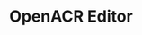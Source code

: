 ---
layout: page
sidenav: false
permalink: tools/openacr-editor/
type: training
title: 'OpenACR Editor'
created: 2023-11-28
redirect_from:
- openacr-editor/
redirect_to: 
- https://acreditor.section508.gov/
topic: Acquisition/Sell (sell)
sub-topic: Aquisition Related Training or Tools(Buy/Sell)
audience:
- Acquisition (acq)
- Chief Acquisition Officer (cao)
- Requiring Officials (ro)
- Vendor (vendor)
- Contracting Officer’s Representative (cor)
resource-type: Tool (tool)
format: HTML (html)
---